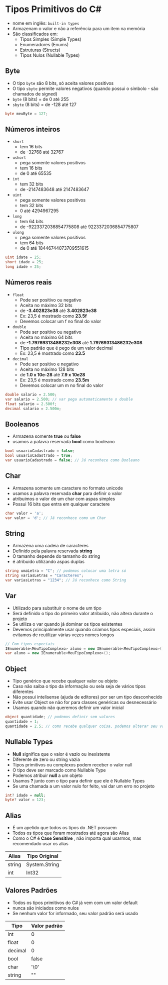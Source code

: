 # Tipos Primitivos do C#

- nome em inglês: `built-in types`
- Armazenam o valor e não a referência para um item na memória
- São classificados em:
    - Tipos Simples (Simple Types)
    - Enumeradores (Enums)
    - Estruturas (Structs)
    - Tipos Nulos (Nullable Types)

## Byte

- O tipo `byte` são 8 bits, só aceita valores positivos
- O tipo `sbyte` permite valores negativos (quando possui o símbolo _-_ são chamados de signed)
- `byte` (8 bits) = de 0 até 255
- `sbyte` (8 bits) = de -128 até 127

```csharp
byte meuByte = 127;
```

## Números inteiros

- `short`
    - tem 16 bits
    - de -32768 até 32767
- `ushort` 
    - pega somente valores positivos
    - tem 16 bits
    - de 0 até 65535
- `int`
    - tem 32 bits
    - de -2147483648 até 2147483647
- `uint`
    - pega somente valores positivos
    - tem 32 bits
    - 0 até 4294967295
- `long`
    - tem 64 bits
    - de -9223372036854775808 até 9223372036854775807
- `ulong`
    - pega somente valores positivos
    - tem 64 bits
    - de 0 até 18446744073709551615

```csharp
uint idate = 25;
short idade = 25;
long idade = 25;
```

## Números reais

- `float`
    - Pode ser positivo ou negativo
    - Aceita no máximo 32 bits
    - de **-3.402823e38** até **3.402823e38**
    - Ex: 23,5 é mostrado como **23.5f**
    - Devemos colocar um f no final do valor
- `double`
    - Pode ser positivo ou negativo
    - Aceita no máximo 64 bits
    - de **-1.79769313486232e308** até **1.79769313486232e308**
    - Tipo padrão que é pego de um valor decimal
    - Ex: 23,5 é mostrado como **23.5**
- `decimal`
    - Pode ser positivo e negativo
    - Aceita no máximo 128 bits
    - de **1.0 x 10e-28** até **7.9 x 10e28**
    - Ex: 23,5 é mostrado como **23.5m**
    - Devemos colocar um m no final do valor

```csharp
double salario = 2.500;
var salario = 2.500; // var pega automaticamente o double
float salario = 2.500f;
decimal salario = 2.500m;
```

## Booleanos

- Armazena somente __true__ ou __false__
- usamos a palavra reservada __bool__ como booleano

```csharp
bool usuarioCadastrado = false;
bool usuarioCadastrado = true;
var usuarioCadastrado = false; // Já reconhece como Booleano
```

## Char

- Armazena somente um caractere no formato unicode
- usamos a palavra reservada __char__ para definir o valor
- atribuimos o valor de um char com aspas simples
- Possui 16 bits que entra em qualquer caractere

```csharp
char valor = 'a';
var valor = 'd'; // Já reconhece como um Char
```

## String

- Armazena uma cadeia de caracteres
- Definido pela palavra reservada __string__
- O tamanho depende do tamanho do string
- é atribuido utilizando aspas duplas

```csharp
string umaLetra = "C"; // podemos colocar uma letra só
string variasLetras = "Caracteres";
var variasLetras = "1234"; // Já reconhece como String
```

## Var

- Utilizado para substituir o nome de um tipo
- Será definido o tipo do primeiro valor atribuido, não altera durante o projeto
- Se utiliza o var quando já dominar os tipos existentes
- Devemos principalmente usar quando criamos tipos especiais, assim evitamos de reutilizar várias vezes nomes longos

```csharp
// Com tipos especiais
IEnumerable<MeuTipoComplexo> aluno = new IEnumerable<MeuTipoComplexo>();
var aluno = new IEnumerable<MeuTipoComplexo>();
```

## Object

- Tipo genérico que recebe qualquer valor ou objeto
- Caso não saiba o tipo da informação ou sela seja de vários tipos diferentes
- Não possui intelisense (ajuda de editores) por ser um tipo desconhecido
- Evite usar Object se não for para classes genéricas ou desnecessário
- Usamos quando não queremos definir um valor inicial

```csharp
object quantidade; // podemos definir sem valores
quantidade = 1;
quantidade = 2.5; // como recebe qualquer coisa, podemos alterar seu valor que o programa não reclama
```

## Nullable Types

- __Null__ significa que o valor é vazio ou inexistente
- Diferente de zero ou string vazia
- Tipos primitivos ou complexos podem receber o valor null
- O tipo deve ser marcado como Nullable Type
- Podemos atribuir __null__ a um objeto
- Usamos __?__ junto com o tipo para definir que ele é Nullable Types
- Se uma chamada a um valor nulo for feito, vai dar um erro no projeto

```csharp
int? idade = null;
byte? valor = 123;
```

## Alias

- É um apelido que todos os tipos do .NET possuem
- Todos os tipos que foram mostrados até agora são Alias
- Como o C# é __Case Sensitive__ , não importa qual usarmos, mas recomendado usar os alias

| Alias | Tipo Original
|---|---|
| string | System.String
| int | Int32


## Valores Padrões

- Todos os tipos primitivos do C# já vem com um valor default
- nunca são iniciados como nulos
- Se nenhum valor for informado, seu valor padrão será usado

| Tipo | Valor padrão
|---|---|
| int | 0
| float | 0
| decimal | 0
| bool | false
| char | '\0'
| string | ""